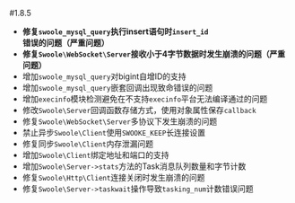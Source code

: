 #1.8.5

* __修复`swoole_mysql_query`执行insert语句时`insert_id`错误的问题（严重问题）__
* __修复`Swoole\WebSocket\Server`接收小于4字节数据时发生崩溃的问题（严重问题）__
* 增加`swoole_mysql_query`对bigint自增ID的支持
* 增加`swoole_mysql_query`嵌套回调出现致命错误的问题
* 增加`execinfo`模块检测避免在不支持`execinfo`平台无法编译通过的问题
* 修改`Swoole\Server`回调函数存储方式，使用对象属性保存`callback`
* 修复`Swoole\WebSocket\Server`多协议下发生崩溃的问题
* 禁止异步`Swoole\Client`使用`SWOOKE_KEEP`长连接设置
* 修复同步`Swoole\Client`内存泄漏问题
* 增加`Swoole\Client`绑定地址和端口的支持
* 增加`Swoole\Server->stats`方法的Task消息队列数量和字节计数
* 修复`Swoole\Http\Client`连接关闭时发生崩溃的问题
* 修复`Swoole\Server->taskwait`操作导致`tasking_num`计数错误问题

